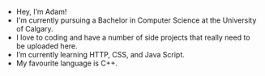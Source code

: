 - Hey, I’m Adam!
- I'm currently pursuing a Bachelor in Computer Science at the University of Calgary.
- I love to coding and have a number of side projects that really need to be uploaded here. 
- I’m currently learning HTTP, CSS, and Java Script.
- My favourite language is C++.



<!---
AdamCChan/AdamCChan is a ✨ special ✨ repository because its `README.md` (this file) appears on your GitHub profile.
You can click the Preview link to take a look at your changes.
--->
